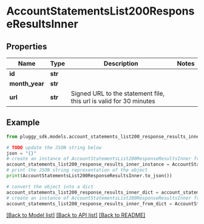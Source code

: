 # AccountStatementsList200ResponseResultsInner


## Properties

Name | Type | Description | Notes
------------ | ------------- | ------------- | -------------
**id** | **str** |  | 
**month_year** | **str** |  | 
**url** | **str** | Signed URL to the statement file, this url is valid for 30 minutes | 

## Example

```python
from pluggy_sdk.models.account_statements_list200_response_results_inner import AccountStatementsList200ResponseResultsInner

# TODO update the JSON string below
json = "{}"
# create an instance of AccountStatementsList200ResponseResultsInner from a JSON string
account_statements_list200_response_results_inner_instance = AccountStatementsList200ResponseResultsInner.from_json(json)
# print the JSON string representation of the object
print(AccountStatementsList200ResponseResultsInner.to_json())

# convert the object into a dict
account_statements_list200_response_results_inner_dict = account_statements_list200_response_results_inner_instance.to_dict()
# create an instance of AccountStatementsList200ResponseResultsInner from a dict
account_statements_list200_response_results_inner_from_dict = AccountStatementsList200ResponseResultsInner.from_dict(account_statements_list200_response_results_inner_dict)
```
[[Back to Model list]](../README.md#documentation-for-models) [[Back to API list]](../README.md#documentation-for-api-endpoints) [[Back to README]](../README.md)


